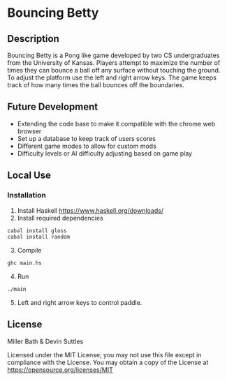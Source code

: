 # Bouncing Betty

## Description 
Bouncing Betty is a Pong like game developed by two CS undergraduates from the University of Kansas. Players attempt to maximize the number of times they can bounce a ball off any surface without touching the ground. To adjust the platform use the left and right arrow keys. The game keeps track of how many times the ball bounces off the boundaries. 

## Future Development
* Extending the code base to make it compatible with the chrome web browser 
* Set up a database to keep track of users scores
* Different game modes to allow for custom mods
* Difficulty levels or AI difficulty adjusting based on game play 

## Local Use
### Installation 
1. Install Haskell https://www.haskell.org/downloads/
2. Install required dependencies
```sh
cabal install gloss
cabal install random
```
3. Compile
```sh
ghc main.hs
```
4. Run 
```sh
./main
```
5. Left and right arrow keys to control paddle.

## License 
Miller Bath & Devin Suttles

Licensed under the MIT License; you may not use this file except in compliance with the License. You may obtain a copy of the License at
https://opensource.org/licenses/MIT
